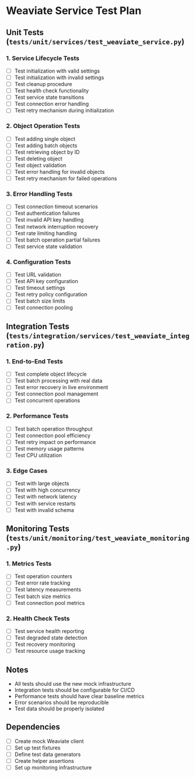 # Weaviate Service Test Plan

## Unit Tests (`tests/unit/services/test_weaviate_service.py`)

### 1. Service Lifecycle Tests

- [ ] Test initialization with valid settings
- [ ] Test initialization with invalid settings
- [ ] Test cleanup procedure
- [ ] Test health check functionality
- [ ] Test service state transitions
- [ ] Test connection error handling
- [ ] Test retry mechanism during initialization

### 2. Object Operation Tests

- [ ] Test adding single object
- [ ] Test adding batch objects
- [ ] Test retrieving object by ID
- [ ] Test deleting object
- [ ] Test object validation
- [ ] Test error handling for invalid objects
- [ ] Test retry mechanism for failed operations

### 3. Error Handling Tests

- [ ] Test connection timeout scenarios
- [ ] Test authentication failures
- [ ] Test invalid API key handling
- [ ] Test network interruption recovery
- [ ] Test rate limiting handling
- [ ] Test batch operation partial failures
- [ ] Test service state validation

### 4. Configuration Tests

- [ ] Test URL validation
- [ ] Test API key configuration
- [ ] Test timeout settings
- [ ] Test retry policy configuration
- [ ] Test batch size limits
- [ ] Test connection pooling

## Integration Tests (`tests/integration/services/test_weaviate_integration.py`)

### 1. End-to-End Tests

- [ ] Test complete object lifecycle
- [ ] Test batch processing with real data
- [ ] Test error recovery in live environment
- [ ] Test connection pool management
- [ ] Test concurrent operations

### 2. Performance Tests

- [ ] Test batch operation throughput
- [ ] Test connection pool efficiency
- [ ] Test retry impact on performance
- [ ] Test memory usage patterns
- [ ] Test CPU utilization

### 3. Edge Cases

- [ ] Test with large objects
- [ ] Test with high concurrency
- [ ] Test with network latency
- [ ] Test with service restarts
- [ ] Test with invalid schema

## Monitoring Tests (`tests/unit/monitoring/test_weaviate_monitoring.py`)

### 1. Metrics Tests

- [ ] Test operation counters
- [ ] Test error rate tracking
- [ ] Test latency measurements
- [ ] Test batch size metrics
- [ ] Test connection pool metrics

### 2. Health Check Tests

- [ ] Test service health reporting
- [ ] Test degraded state detection
- [ ] Test recovery monitoring
- [ ] Test resource usage tracking

## Notes

- All tests should use the new mock infrastructure
- Integration tests should be configurable for CI/CD
- Performance tests should have clear baseline metrics
- Error scenarios should be reproducible
- Test data should be properly isolated

## Dependencies

- [ ] Create mock Weaviate client
- [ ] Set up test fixtures
- [ ] Define test data generators
- [ ] Create helper assertions
- [ ] Set up monitoring infrastructure
